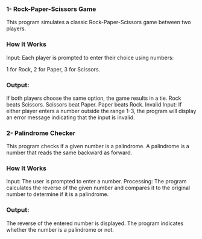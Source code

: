 ### 1- Rock-Paper-Scissors Game
This program simulates a classic Rock-Paper-Scissors game between two players.
### How It Works
Input: Each player is prompted to enter their choice using numbers:

1 for Rock, 
2 for Paper, 
3 for Scissors.
### Output:
If both players choose the same option, the game results in a tie.
Rock beats Scissors.
Scissors beat Paper.
Paper beats Rock.
Invalid Input: 
If either player enters a number outside the range 1-3, the program will display an error message indicating that the input is invalid.

### 2- Palindrome Checker
This program checks if a given number is a palindrome. A palindrome is a number that reads the same backward as forward.
### How It Works
Input: The user is prompted to enter a number.
Processing: The program calculates the reverse of the given number and compares it to the original number to determine if it is a palindrome.

### Output:
The reverse of the entered number is displayed.
The program indicates whether the number is a palindrome or not.
